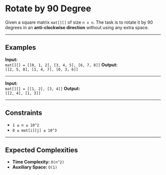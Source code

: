 # Rotate by 90 Degree

Given a square matrix `mat[][]` of size `n x n`. The task is to rotate it by 90 degrees in an **anti-clockwise direction** without using any extra space.  

---

## Examples

**Input:**  
`mat[][] = [[0, 1, 2], [3, 4, 5], [6, 7, 8]]`
**Output:**  
`[[2, 5, 8], [1, 4, 7], [0, 3, 6]]`

---

**Input:**  
`mat[][] = [[1, 2], [3, 4]]`
**Output:**  
`[[2, 4], [1, 3]]`

---

## Constraints
- `1 ≤ n ≤ 10^2`  
- `0 ≤ mat[i][j] ≤ 10^3`  

---

## Expected Complexities
- **Time Complexity:** `O(n^2)`  
- **Auxiliary Space:** `O(1)`  
